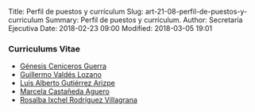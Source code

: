 Title: Perfil de puestos y currículum
Slug: art-21-08-perfil-de-puestos-y-curriculum
Summary: Perfil de puestos y currículum.
Author: Secretaría Ejecutiva
Date: 2018-02-23 09:00
Modified: 2018-03-05 19:01


### Curriculums Vitae

* [Génesis Ceniceros Guerra](cv-genesis-ceniceros-guerra.pdf)
* [Guillermo Valdés Lozano](cv-guillermo-valdes-lozano.pdf)
* [Luis Alberto Gutiérrez Arizpe](cv-luis-alberto-gutierrez-arizpe.pdf)
* [Marcela Castañeda Aguero](cv-marcela-castaneda-aguero.pdf)
* [Rosalba Ixchel Rodríguez Villagrana](cv-rosalba-ixchel-rodriguez-villagrana.pdf)
